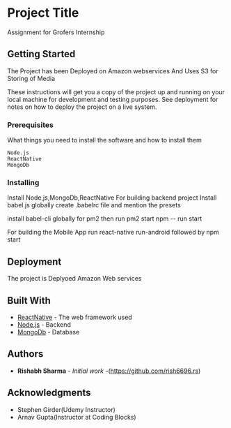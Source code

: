 # Project Title

Assignment for Grofers Internship

## Getting Started
The Project has been Deployed on  Amazon webservices
And Uses S3 for Storing of Media


These instructions will get you a copy of the project up and running on your local machine for development and testing purposes. See deployment for notes on how to deploy the project on a live system.

### Prerequisites

What things you need to install the software and how to install them

```
Node.js
ReactNative
MongoDb
```

### Installing

Install Node,js,MongoDb,ReactNative
For building backend project
Install babel.js globally 
create .babelrc file and mention the presets

install babel-cli globally for pm2 
then run pm2 start npm -- run start


For building the Mobile App
run 
react-native run-android
followed by npm start


## Deployment

The project is Deplyoed Amazon Web services 

## Built With

* [ReactNative](https://facebook.github.io/react-native/) - The web framework used
* [Node.js](https://nodejs.org/en/) - Backend
* [MongoDb](https://nodejs.org/en/) - Database



## Authors

* **Rishabh Sharma** - *Initial work* -(https://github.com/rish6696.rs)

## Acknowledgments

* Stephen Girder(Udemy Instructor)
* Arnav Gupta(Instructor at Coding Blocks)

